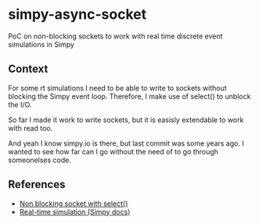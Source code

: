 # simpy-async-socket
PoC on non-blocking sockets to work with real time discrete event simulations in Simpy

## Context
For some rt simulations I need to be able to write to sockets without blocking the Simpy event loop. Therefore, I make use of select() to unblock the I/O.

So far I made it work to write sockets, but it is easisly extendable to work with read too.

And yeah I know simpy.io is there, but last commit was some years ago. I wanted to see how far can I go without the need of to go through someonelses code.

## References
* [Non blocking socket with select()](https://medium.com/vaidikkapoor/understanding-non-blocking-i-o-with-python-part-1-ec31a2e2db9b)
* [Real-time simulation (Simpy docs)](https://simpy.readthedocs.io/en/latest/api_reference/simpy.rt.html)
